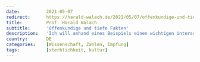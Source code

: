 ```yaml
---
date:          2021-05-07
redirect:      https://harald-walach.de/2021/05/07/offenkundige-und-tiefe-fakten/
title:         Prof. Harald Walach
subtitle:      'Offenkundige und tiefe Fakten'
description:   'Ich will anhand eines Beispiels einen wichtigen Unterschied deutlich machen, und dieses dann auf den Diskurs in der Corona-Krise übertragen. Nebenbei will ich'
country:       DE
categories:    [Wissenschaft, Zahlen, Impfung]
tags:          [sterblichkeit, kultur]
---
```

